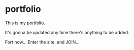 # portfolio


This is my portfolio.

It's gonna be updated any time there's anything to be added.

Fort now... Enter the site, and JOIN...
